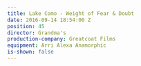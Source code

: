 ```yaml
---
title: Lake Como - Weight of Fear & Doubt
date: 2016-09-14 18:54:00 Z
position: 45
director: Grandma's
production-company: Greatcoat Films
equipment: Arri Alexa Anamorphic
is-shown: false
---
```


